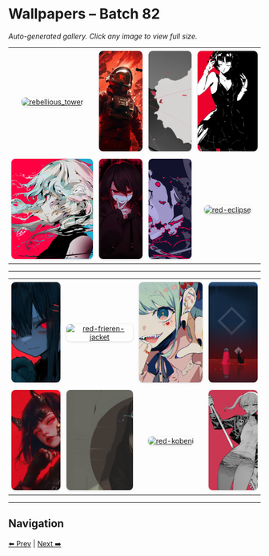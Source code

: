 # Wallpapers – Batch 82

_Auto-generated gallery. Click any image to view full size._

<table style="border-collapse:collapse; width:100%;">
  <tr>
    <td style="padding:6px; vertical-align:middle; text-align:center;"><a href="https://raw.githubusercontent.com/rubiin/wallpapers/master/wallpapers/rebellious_tower.png"><img src="https://raw.githubusercontent.com/rubiin/wallpapers/master/wallpapers/rebellious_tower.png" alt="rebellious_tower" loading="lazy" style="width:300px; height:200px; object-fit:cover; border-radius:8px; box-shadow:0 1px 4px rgba(0,0,0,0.15);"></a></td>
    <td style="padding:6px; vertical-align:middle; text-align:center;"><a href="https://raw.githubusercontent.com/rubiin/wallpapers/master/wallpapers/red-astronaut.jpg"><img src="https://raw.githubusercontent.com/rubiin/wallpapers/master/wallpapers/red-astronaut.jpg" alt="red-astronaut" loading="lazy" style="width:300px; height:200px; object-fit:cover; border-radius:8px; box-shadow:0 1px 4px rgba(0,0,0,0.15);"></a></td>
    <td style="padding:6px; vertical-align:middle; text-align:center;"><a href="https://raw.githubusercontent.com/rubiin/wallpapers/master/wallpapers/red-beard.webp"><img src="https://raw.githubusercontent.com/rubiin/wallpapers/master/wallpapers/red-beard.webp" alt="red-beard" loading="lazy" style="width:300px; height:200px; object-fit:cover; border-radius:8px; box-shadow:0 1px 4px rgba(0,0,0,0.15);"></a></td>
    <td style="padding:6px; vertical-align:middle; text-align:center;"><a href="https://raw.githubusercontent.com/rubiin/wallpapers/master/wallpapers/red-black-girl.png"><img src="https://raw.githubusercontent.com/rubiin/wallpapers/master/wallpapers/red-black-girl.png" alt="red-black-girl" loading="lazy" style="width:300px; height:200px; object-fit:cover; border-radius:8px; box-shadow:0 1px 4px rgba(0,0,0,0.15);"></a></td>
  </tr>
  <tr>
    <td style="padding:6px; vertical-align:middle; text-align:center;"><a href="https://raw.githubusercontent.com/rubiin/wallpapers/master/wallpapers/red-blue-girl.png"><img src="https://raw.githubusercontent.com/rubiin/wallpapers/master/wallpapers/red-blue-girl.png" alt="red-blue-girl" loading="lazy" style="width:300px; height:200px; object-fit:cover; border-radius:8px; box-shadow:0 1px 4px rgba(0,0,0,0.15);"></a></td>
    <td style="padding:6px; vertical-align:middle; text-align:center;"><a href="https://raw.githubusercontent.com/rubiin/wallpapers/master/wallpapers/red-dark-girl.png"><img src="https://raw.githubusercontent.com/rubiin/wallpapers/master/wallpapers/red-dark-girl.png" alt="red-dark-girl" loading="lazy" style="width:300px; height:200px; object-fit:cover; border-radius:8px; box-shadow:0 1px 4px rgba(0,0,0,0.15);"></a></td>
    <td style="padding:6px; vertical-align:middle; text-align:center;"><a href="https://raw.githubusercontent.com/rubiin/wallpapers/master/wallpapers/red-dr-stone.jpg"><img src="https://raw.githubusercontent.com/rubiin/wallpapers/master/wallpapers/red-dr-stone.jpg" alt="red-dr-stone" loading="lazy" style="width:300px; height:200px; object-fit:cover; border-radius:8px; box-shadow:0 1px 4px rgba(0,0,0,0.15);"></a></td>
    <td style="padding:6px; vertical-align:middle; text-align:center;"><a href="https://raw.githubusercontent.com/rubiin/wallpapers/master/wallpapers/red-eclipse.png"><img src="https://raw.githubusercontent.com/rubiin/wallpapers/master/wallpapers/red-eclipse.png" alt="red-eclipse" loading="lazy" style="width:300px; height:200px; object-fit:cover; border-radius:8px; box-shadow:0 1px 4px rgba(0,0,0,0.15);"></a></td>
  </tr>
</table>

<hr/>

<table style="border-collapse:collapse; width:100%;">
  <tr>
    <td style="padding:6px; vertical-align:middle; text-align:center;"><a href="https://raw.githubusercontent.com/rubiin/wallpapers/master/wallpapers/red-eyes-girl.jpg"><img src="https://raw.githubusercontent.com/rubiin/wallpapers/master/wallpapers/red-eyes-girl.jpg" alt="red-eyes-girl" loading="lazy" style="width:300px; height:200px; object-fit:cover; border-radius:8px; box-shadow:0 1px 4px rgba(0,0,0,0.15);"></a></td>
    <td style="padding:6px; vertical-align:middle; text-align:center;"><a href="https://raw.githubusercontent.com/rubiin/wallpapers/master/wallpapers/red-frieren-jacket.png"><img src="https://raw.githubusercontent.com/rubiin/wallpapers/master/wallpapers/red-frieren-jacket.png" alt="red-frieren-jacket" loading="lazy" style="width:300px; height:200px; object-fit:cover; border-radius:8px; box-shadow:0 1px 4px rgba(0,0,0,0.15);"></a></td>
    <td style="padding:6px; vertical-align:middle; text-align:center;"><a href="https://raw.githubusercontent.com/rubiin/wallpapers/master/wallpapers/red-hatsune-miku-fangs.jpg"><img src="https://raw.githubusercontent.com/rubiin/wallpapers/master/wallpapers/red-hatsune-miku-fangs.jpg" alt="red-hatsune-miku-fangs" loading="lazy" style="width:300px; height:200px; object-fit:cover; border-radius:8px; box-shadow:0 1px 4px rgba(0,0,0,0.15);"></a></td>
    <td style="padding:6px; vertical-align:middle; text-align:center;"><a href="https://raw.githubusercontent.com/rubiin/wallpapers/master/wallpapers/red-hyper-light-drifter.jpg"><img src="https://raw.githubusercontent.com/rubiin/wallpapers/master/wallpapers/red-hyper-light-drifter.jpg" alt="red-hyper-light-drifter" loading="lazy" style="width:300px; height:200px; object-fit:cover; border-radius:8px; box-shadow:0 1px 4px rgba(0,0,0,0.15);"></a></td>
  </tr>
  <tr>
    <td style="padding:6px; vertical-align:middle; text-align:center;"><a href="https://raw.githubusercontent.com/rubiin/wallpapers/master/wallpapers/red-katana-demon-girl.jpg"><img src="https://raw.githubusercontent.com/rubiin/wallpapers/master/wallpapers/red-katana-demon-girl.jpg" alt="red-katana-demon-girl" loading="lazy" style="width:300px; height:200px; object-fit:cover; border-radius:8px; box-shadow:0 1px 4px rgba(0,0,0,0.15);"></a></td>
    <td style="padding:6px; vertical-align:middle; text-align:center;"><a href="https://raw.githubusercontent.com/rubiin/wallpapers/master/wallpapers/red-katana-girl.png"><img src="https://raw.githubusercontent.com/rubiin/wallpapers/master/wallpapers/red-katana-girl.png" alt="red-katana-girl" loading="lazy" style="width:300px; height:200px; object-fit:cover; border-radius:8px; box-shadow:0 1px 4px rgba(0,0,0,0.15);"></a></td>
    <td style="padding:6px; vertical-align:middle; text-align:center;"><a href="https://raw.githubusercontent.com/rubiin/wallpapers/master/wallpapers/red-kobeni.png"><img src="https://raw.githubusercontent.com/rubiin/wallpapers/master/wallpapers/red-kobeni.png" alt="red-kobeni" loading="lazy" style="width:300px; height:200px; object-fit:cover; border-radius:8px; box-shadow:0 1px 4px rgba(0,0,0,0.15);"></a></td>
    <td style="padding:6px; vertical-align:middle; text-align:center;"><a href="https://raw.githubusercontent.com/rubiin/wallpapers/master/wallpapers/red-maka-albarn.png"><img src="https://raw.githubusercontent.com/rubiin/wallpapers/master/wallpapers/red-maka-albarn.png" alt="red-maka-albarn" loading="lazy" style="width:300px; height:200px; object-fit:cover; border-radius:8px; box-shadow:0 1px 4px rgba(0,0,0,0.15);"></a></td>
  </tr>
</table>

<hr/>

## Navigation

[⬅️ Prev](index_81.md) | [Next ➡️](index_83.md)
